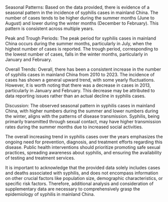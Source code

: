 Seasonal Patterns:
Based on the data provided, there is evidence of a seasonal pattern in the incidence of syphilis cases in mainland China. The number of cases tends to be higher during the summer months (June to August) and lower during the winter months (December to February). This pattern is consistent across multiple years.

Peak and Trough Periods:
The peak period for syphilis cases in mainland China occurs during the summer months, particularly in July, when the highest number of cases is reported. The trough period, corresponding to the lowest number of cases, falls in the winter months, particularly in January and February.

Overall Trends:
Overall, there has been a consistent increase in the number of syphilis cases in mainland China from 2010 to 2023. The incidence of cases has shown a general upward trend, with some yearly fluctuations. However, it is worth noting that there was a decrease in cases in 2013, particularly in January and February. This decrease may be attributed to data reporting issues rather than an actual decline in syphilis cases.

Discussion:
The observed seasonal pattern in syphilis cases in mainland China, with higher numbers during the summer and lower numbers during the winter, aligns with the patterns of disease transmission. Syphilis, being primarily transmitted through sexual contact, may have higher transmission rates during the summer months due to increased social activities.

The overall increasing trend in syphilis cases over the years emphasizes the ongoing need for prevention, diagnosis, and treatment efforts regarding this disease. Public health interventions should prioritize promoting safe sexual practices, spreading awareness about syphilis, and ensuring the availability of testing and treatment services.

It is important to acknowledge that the provided data solely includes cases and deaths associated with syphilis, and does not encompass information on other crucial factors like population size, demographic characteristics, or specific risk factors. Therefore, additional analysis and consideration of supplementary data are necessary to comprehensively grasp the epidemiology of syphilis in mainland China.